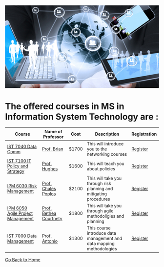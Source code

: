 ![Image](ist.png)

# The offered courses in MS in Information System Technology are :

Course | Name of Professor |Cost | Description |Registration
---    | ---               | --- | ---|---
[IST 7040 Data Comm](https://www.wilmu.edu/courses/syllabipdf/IPM6030.pdf?t=636803182482232558636803182482232558)  | [Prof. Brian](https://www.linkedin.com/in/michele-brewer-ed-d-0130952a/) | $1700 | This will introduce you to the networking courses | [Register](links/link4.md)
[IST 7100 IT Policy and Strategy](https://www.wilmu.edu/courses/syllabipdf/IPM6030.pdf?t=636803182482232558636803182482232558) | [Prof. Hughes](https://www.linkedin.com/in/michele-brewer-ed-d-0130952a/) | $1600 | This will teach you about policies| [Register](links/link5.md)
[IPM 6030 Risk Management](https://www.wilmu.edu/courses/syllabipdf/IPM6030.pdf?t=636803182482232558636803182482232558) | [Prof. Chales Poplos](https://www.linkedin.com/in/charles-poplos-12094711/)| $2100 | This will take you through risk planning and mitigating procedures| [Register](links/link6.md)
[IPM 6050 Agile Project Management](https://www.wilmu.edu/courses/syllabipdf/IPM6050.pdf?t=636803182482232558636803182482232558) | [Prof. Bethea Courtnety](https://www.linkedin.com/in/courtney-bethea-mba-pmp-pmi-acp-lssbb-itil-76115a71/)| $1800 | This will take you through agile methodoligies and planning | [Register](links/link7.md)
[IST 7000 Data Management](https://www.wilmu.edu/courses/syllabipdf/IPM6030.pdf?t=636803182482232558636803182482232558) |[Prof. Antonio](https://www.linkedin.com/in/michele-brewer-ed-d-0130952a/)| $1300 | This course introduce data management and data mapping methodologies |[Register](links/link8.md)

[Go Back to Home](https://roshan1130.github.io/Wilmington-University)




